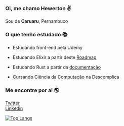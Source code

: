 ### Oi, me chamo Hewerton ✌️
Sou de **Caruaru**, Pernambuco

### O que tenho estudado 📚
- Estudando front-end pela Udemy

- Estudando Elixir a partir deste [Roadmap](https://dev.to/cyytrus/elixir-roadmap-jfh)

- Estudando Rust a partir da [documentação](https://rust-br.github.io/rust-book-pt-br)

- Cursando Ciência da Computação na Descomplica

### Me encontre por ai 🌎

[Twitter](https://twitter.com/hewertonsoares)<br>
[Linkedin](www.linkedin.com/in/hewertonsoares)


[![Top Langs](https://github-readme-stats.vercel.app/api/top-langs/?username=sherlockzen&layout=compact&theme=cobalt2)](https://github.com/sherlockzen/github-readme-stats)

